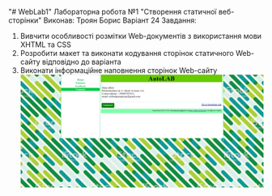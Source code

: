 "# WebLab1" 
Лабораторна робота №1 "Створення статичної веб-сторінки"
Виконав: Троян Борис
Варіант 24
Завдання:
1. Вивчити особливості розмітки Web-документів з використання мови XHTML та CSS
2. Розробити макет та виконати кодування сторінок статичного Web-сайту відповідно до варіанта
3. Виконати інформаційне наповнення сторінок Web-сайту
![Example](./213.JPG)
